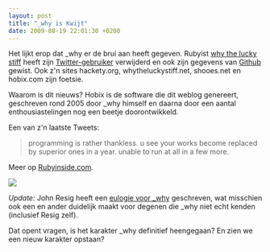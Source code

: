 ```yaml
---
layout: post
title: "_why is Kwijt"
date: 2009-08-19 22:01:30 +0200
---
```


Het lijkt erop dat _why er de brui aan heeft gegeven.  Rubyist [why the lucky
stiff](http://en.wikipedia.org/wiki/Why%5Fthe%5Flucky%5Fstiff) heeft zijn
[Twitter-gebruiker](http://twitter.com/%5Fwhy) verwijderd en ook zijn gegevens
van [Github](http://www.github.com/why) gewist. Ook z'n sites hackety.org,
whytheluckystiff.net, shooes.net en hobix.com zijn foetsie.

Waarom is dit nieuws? Hobix is de software die dit weblog genereert, geschreven
rond 2005 door _why himself en daarna door een aantal enthousiastelingen nog
een beetje doorontwikkeld.

Een van z'n laatste Tweets: 

> programming is rather thankless. u see your works become replaced by superior
> ones in a year. unable to run at all in a few more.

Meer op
[Rubyinside.com](http://www.rubyinside.com/why-the-lucky-stiff-is-missing-2278.html).

![](/image/_why-quote.png)

*Update:* John Resig heeft een [eulogie voor
_why](http://ejohn.org/blog/eulogy-to-_why/) geschreven, wat misschien ook een
en ander duidelijk maakt voor degenen die _why niet echt kenden (inclusief
Resig zelf).

Dat opent vragen, is het karakter _why definitief heengegaan? En zien we een
nieuw karakter opstaan?
